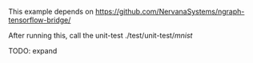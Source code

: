 This example depends on https://github.com/NervanaSystems/ngraph-tensorflow-bridge/

After running this, call the unit-test ./test/unit-test/*mnist*

TODO: expand
